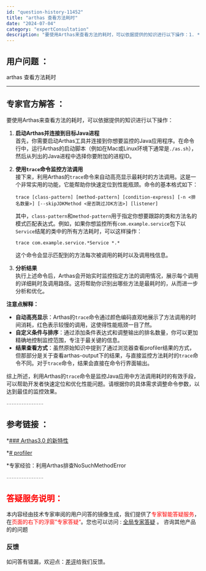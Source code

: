 ```yaml
---
id: "question-history-11452"
title: "arthas 查看方法耗时"
date: "2024-07-04"
category: "expertConsultation"
description: "要使用Arthas来查看方法的耗时，可以依据提供的知识进行以下操作：1. **启动Arthas并连接到目标Java进程**     首先，你需要启动Arthas工具并连接到你想要监控的Java应用程序。在命令行中，运行Arthas的启动脚本（例如在Mac或Linux环境下通常是`./as.sh`），"
---
```


## 用户问题 ：

arthas 查看方法耗时

---

## 专家官方解答 ：

要使用Arthas来查看方法的耗时，可以依据提供的知识进行以下操作：

1. **启动Arthas并连接到目标Java进程**  
   首先，你需要启动Arthas工具并连接到你想要监控的Java应用程序。在命令行中，运行Arthas的启动脚本（例如在Mac或Linux环境下通常是`./as.sh`），然后从列出的Java进程中选择你要附加的进程ID。

2. **使用`trace`命令监控方法调用**  
   接下来，利用Arthas的`trace`命令来自动高亮显示最耗时的方法调用。这是一个非常实用的功能，它能帮助你快速定位到性能瓶颈。命令的基本格式如下：

   ```shell
   trace [class-pattern] [method-pattern] [condition-express] [-n <排名数量>] [--skipJDKMethod <是否跳过JDK方法>] [listener]
   ```

   其中，`class-pattern`和`method-pattern`用于指定你想要跟踪的类和方法名的模式匹配表达式。例如，如果你想监控所有`com.example.service`包下以`Service`结尾的类中的所有方法耗时，可以这样操作：

   ```shell
   trace com.example.service.*Service *.*
   ```

   这个命令会显示匹配到的方法每次被调用的耗时以及调用栈信息。

3. **分析结果**  
   执行上述命令后，Arthas会开始实时监控指定方法的调用情况，展示每个调用的详细耗时及调用路径。这将帮助你识别出哪些方法是最耗时的，从而进一步分析和优化。

**注意点解释：**

- **自动高亮显示**：Arthas的`trace`命令通过颜色编码直观地展示了方法调用的时间消耗，红色表示较慢的调用，这使得性能瓶颈一目了然。
- **自定义条件与排序**：通过添加条件表达式和调整输出的排名数量，你可以更加精确地控制监控范围，专注于最关键的信息。
- **结果查看方式**：虽然原始知识中提到了通过浏览器查看profiler结果的方式，但那部分是关于查看arthas-output下的结果，与直接监控方法耗时的`trace`命令不同。对于`trace`命令，结果会直接在命令行界面输出。

综上所述，利用Arthas的`trace`命令是监控Java应用中方法调用耗时的有效手段，可以帮助开发者快速定位和优化性能问题。请根据你的具体需求调整命令参数，以达到最佳的监控效果。

<font color="#949494">---------------</font>

## 参考链接 ：

\*[### Arthas3.0 的新特性](https://github.com/alibaba/arthas/tree/master/site/docs/doc/arthas3.md)

\*[# profiler](https://github.com/alibaba/arthas/tree/master/site/docs/doc/profiler.md)

\*专家经验：利用Arthas排查NoSuchMethodError

<font color="#949494">---------------</font>

## <font color="#FF0000">答疑服务说明：</font>

本内容经由技术专家审阅的用户问答的镜像生成，我们提供了<font color="#FF0000">专家智能答疑服务</font>，在<font color="#FF0000">页面的右下的浮窗”专家答疑“</font>。您也可以访问 : [全局专家答疑](https://answer.opensource.alibaba.com/docs/intro) 。 咨询其他产品的的问题

### 反馈

如问答有错漏，欢迎点：[差评](https://ai.nacos.io/user/feedbackByEnhancerGradePOJOID?enhancerGradePOJOId=16046)给我们反馈。
